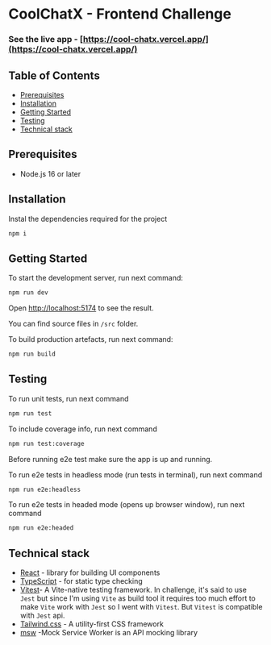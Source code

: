# CoolChatX - Frontend Challenge

### See the live app - [https://cool-chatx.vercel.app/](https://cool-chatx.vercel.app/)

## Table of Contents

- [Prerequisites](#prerequisites)
- [Installation](#installation)
- [Getting Started](#getting-started)
- [Testing](#testing)
- [Technical stack](#technical-stack)

## Prerequisites

- Node.js 16 or later

## Installation

Instal the dependencies required for the project

```bash
npm i
```

## Getting Started

To start the development server, run next command:

```bash
npm run dev
```

Open [http://localhost:5174](http://localhost:5174) to see the result.

You can find source files in `/src` folder.

To build production artefacts, run next command:

```bash
npm run build
```

## Testing

To run unit tests, run next command

```bash
npm run test
```

To include coverage info, run next command

```bash
npm run test:coverage
```

Before running e2e test make sure the app is up and running.

To run e2e tests in headless mode (run tests in terminal), run next command

```bash
npm run e2e:headless
```

To run e2e tests in headed mode (opens up browser window), run next command

```bash
npm run e2e:headed
```

## Technical stack

- [React](https://react.dev) - library for building UI components
- [TypeScript](https://www.typescriptlang.org/docs/) - for static type checking
- [Vitest](https://vitest.dev/)- A Vite-native testing framework. In challenge, it's said to use `Jest` but since I'm using `Vite` as build tool it requires too much effort to make `Vite` work with `Jest` so I went with `Vitest`. But `Vitest` is compatible with `Jest` api.
- [Tailwind.css](https://tailwindcss.com/docs/installation) - A utility-first CSS framework
- [msw](https://mswjs.io/) -Mock Service Worker is an API mocking library
```
